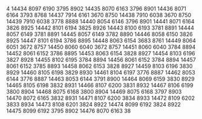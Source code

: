 4 14434 8097 6190 3795 8902 14435 8070 6163 3796 8901 14436 8071 6164 3793 8768 14437 7914 6161 3670 8750 14438 7910 6038 3670 8750 14439 7910 6038 3778 8888 14440 8054 6146 3796 8901 14441 8071 6164 3826 8925 14442 8101 6194 3825 8926 14443 8100 6193 3781 8891 14444 8057 6149 3781 8891 14445 8057 6149 3782 8890 14446 8058 6150 3826 8925 14447 8101 6194 3786 8895 14448 8063 6154 3683 8761 14449 8064 6051 3672 8757 14450 8060 6040 3672 8757 14451 8060 6040 3784 8894 14452 8061 6152 3786 8895 14453 8063 6154 3828 8927 14454 8103 6196 3827 8928 14455 8102 6195 3784 8894 14456 8061 6152 3784 8894 14457 8061 6152 3785 8893 14458 8062 6153 3828 8927 14459 8103 6196 3830 8929 14460 8105 6198 3829 8930 14461 8104 6197 3776 8887 14462 8053 6144 3776 8887 14463 8053 6144 3791 8900 14464 8069 6159 3830 8929 14465 8105 6198 3832 8931 14466 8107 6200 3831 8932 14467 8106 6199 3800 8904 14468 8075 6168 3800 8904 14469 8075 6168 3797 8903 14470 8072 6165 3832 8931 14471 8107 6200 3834 8933 14472 8109 6202 3833 8934 14473 8108 6201 3824 8922 14474 8099 6192 3824 8922 14475 8099 6192 3795 8902 14476 8070 6163 38